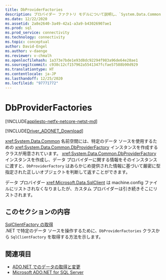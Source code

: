 ```yaml
---
title: DbProviderFactories
description: プロバイダー ファクトリ モデルについて説明し、`System.Data.Common` 名前空間の基本クラスの使用方法を示します。
ms.date: 12/22/2020
ms.assetid: 2a8e2640-3a49-42a1-a3a9-b43026907ae1
ms.prod: sql
ms.prod_service: connectivity
ms.technology: connectivity
ms.topic: conceptual
author: David-Engel
ms.author: v-daenge
ms.reviewer: v-chmalh
ms.openlocfilehash: 1a373e7bde1e93d8dc92294f983a96de64e28ae1
ms.sourcegitcommit: c938c12cf157962a5541347fcfae57588b90d929
ms.translationtype: HT
ms.contentlocale: ja-JP
ms.lasthandoff: 12/25/2020
ms.locfileid: "97771772"
---
```

# <a name="dbproviderfactories"></a>DbProviderFactories

[!INCLUDE[appliesto-netfx-netcore-netst-md](../../includes/appliesto-netfx-netcore-netst-md.md)]

[!INCLUDE[Driver_ADONET_Download](../../includes/driver_adonet_download.md)]

<xref:System.Data.Common> 名前空間には、特定のデータ ソースを使用するための <xref:System.Data.Common.DbProviderFactory> インスタンスを作成するクラスが用意されています。 <xref:System.Data.Common.DbProviderFactory> インスタンスを作成し、データ プロバイダーに関する情報をそのインスタンスに渡すと、`DbProviderFactory` はあらかじめ提供された情報に基づいて厳密に型指定された正しいオブジェクトを判断して返すことができます。  

データ プロバイダー <xref:Microsoft.Data.SqlClient> は machine.config ファイルにリストされなくなりましたが、カスタム プロバイダーは引き続きそこにリストされます。  

## <a name="in-this-section"></a>このセクションの内容  

[SqlClientFactory の取得](obtain-sqlclientfactory.md)  
.NET で特定のデータ ソースを操作するために、`DbProviderFactories` クラスから `SqlClientFactory` を取得する方法を示します。  

## <a name="see-also"></a>関連項目

- [ADO.NET でのデータの取得と変更](retrieving-modifying-data.md)
- [Microsoft ADO.NET for SQL Server](microsoft-ado-net-sql-server.md)
